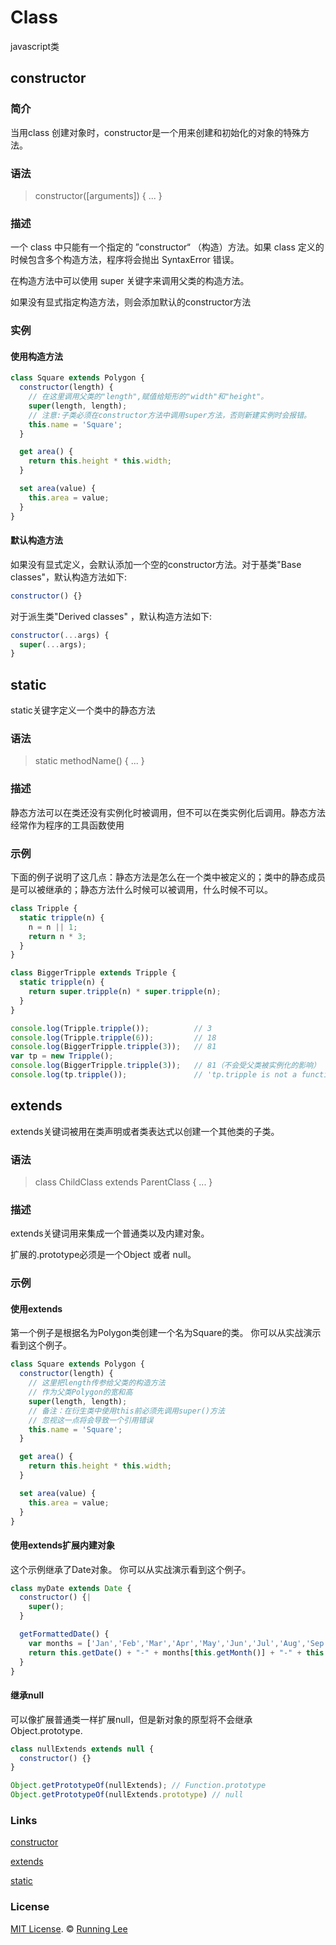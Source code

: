 # Class

javascript类

## constructor

### 简介

当用class 创建对象时，constructor是一个用来创建和初始化的对象的特殊方法。

### 语法

> constructor([arguments]) { ... }

### 描述

一个 class 中只能有一个指定的 ”constructor“ （构造）方法。如果 class 定义的时候包含多个构造方法，程序将会抛出 SyntaxError 错误。

在构造方法中可以使用 super 关键字来调用父类的构造方法。

如果没有显式指定构造方法，则会添加默认的constructor方法

### 实例

#### 使用构造方法

```js
class Square extends Polygon {
  constructor(length) {
    // 在这里调用父类的"length",赋值给矩形的"width"和"height"。
    super(length, length);
    // 注意:子类必须在constructor方法中调用super方法，否则新建实例时会报错。
    this.name = 'Square';
  }

  get area() {
    return this.height * this.width;
  }

  set area(value) {
    this.area = value;
  } 
}
```

#### 默认构造方法

如果没有显式定义，会默认添加一个空的constructor方法。对于基类"Base classes"，默认构造方法如下:

```js
constructor() {}
```

对于派生类"Derived classes" ，默认构造方法如下:

```js
constructor(...args) {
  super(...args);
}
```

## static

static关键字定义一个类中的静态方法

### 语法

> static methodName() { ... }

### 描述

静态方法可以在类还没有实例化时被调用，但不可以在类实例化后调用。静态方法经常作为程序的工具函数使用

### 示例

下面的例子说明了这几点：静态方法是怎么在一个类中被定义的；类中的静态成员是可以被继承的；静态方法什么时候可以被调用，什么时候不可以。

```js
class Tripple {
  static tripple(n) {
    n = n || 1;
    return n * 3;
  }
}

class BiggerTripple extends Tripple {
  static tripple(n) {
    return super.tripple(n) * super.tripple(n);
  }
}

console.log(Tripple.tripple());          // 3
console.log(Tripple.tripple(6));         // 18
console.log(BiggerTripple.tripple(3));   // 81
var tp = new Tripple();
console.log(BiggerTripple.tripple(3));   // 81（不会受父类被实例化的影响）
console.log(tp.tripple());               // 'tp.tripple is not a function'.
```

## extends

extends关键词被用在类声明或者类表达式以创建一个其他类的子类。

### 语法

> class ChildClass extends ParentClass { ... }

### 描述

extends关键词用来集成一个普通类以及内建对象。

扩展的.prototype必须是一个Object 或者 null。

### 示例

#### 使用extends

第一个例子是根据名为Polygon类创建一个名为Square的类。 你可以从实战演示看到这个例子。

```js
class Square extends Polygon {
  constructor(length) {
    // 这里把length传参给父类的构造方法
    // 作为父类Polygon的宽和高
    super(length, length);
    // 备注：在衍生类中使用this前必须先调用super()方法
    // 忽视这一点将会导致一个引用错误
    this.name = 'Square';
  }

  get area() {
    return this.height * this.width;
  }

  set area(value) {
    this.area = value;
  } 
}
```

#### 使用extends扩展内建对象

这个示例继承了Date对象。 你可以从实战演示看到这个例子。

```js
class myDate extends Date {
  constructor() {|
    super();
  }

  getFormattedDate() {
    var months = ['Jan','Feb','Mar','Apr','May','Jun','Jul','Aug','Sep','Oct','Nov','Dec'];
    return this.getDate() + "-" + months[this.getMonth()] + "-" + this.getFullYear();
  }
}
```

#### 继承null

可以像扩展普通类一样扩展null，但是新对象的原型将不会继承 Object.prototype.

```js
class nullExtends extends null {
  constructor() {}
}

Object.getPrototypeOf(nullExtends); // Function.prototype
Object.getPrototypeOf(nullExtends.prototype) // null
```

### Links

[constructor](https://developer.mozilla.org/zh-CN/docs/Web/JavaScript/Reference/Classes/constructor)


[extends](https://developer.mozilla.org/zh-CN/docs/Web/JavaScript/Reference/Classes/extends)


[static](https://developer.mozilla.org/zh-CN/docs/Web/JavaScript/Reference/Classes/static)


### License


[MIT License](https://opensource.org/licenses/mit-license.html). ©  [Running Lee](mailto:lihui870920@gmail.com)